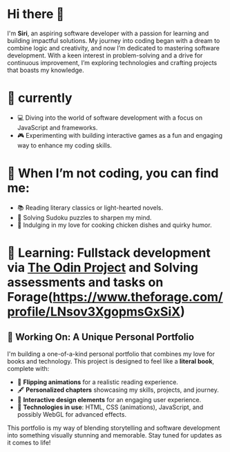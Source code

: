 
# Hi there 👋

I'm **Siri**, an aspiring software developer with a passion for learning and building impactful solutions. My journey into coding began with a dream to combine logic and creativity, and now I’m dedicated to mastering software development. With a keen interest in problem-solving and a drive for continuous improvement, I’m exploring technologies and crafting projects that boasts my knowledge.

# 🌟 currently 

- 💻 Diving into the world of software development with a focus on JavaScript and frameworks.  
- 🎮 Experimenting with building interactive games as a fun and engaging way to enhance my coding skills.

# 🌟 When I’m not coding, you can find me:  
- 📚 Reading literary classics or light-hearted novels.  
- 🧩 Solving Sudoku puzzles to sharpen my mind.  
- 🍗 Indulging in my love for cooking chicken dishes and quirky humor.

# 🌟 Learning: Fullstack development via [The Odin Project](https://www.theodinproject.com/) and Solving assessments and tasks on Forage(https://www.theforage.com/profile/LNsov3XgopmsGxSiX) 

## 📖 Working On: A Unique Personal Portfolio

I'm building a one-of-a-kind personal portfolio that combines my love for books and technology. This project is designed to feel like a **literal book**, complete with:  
- 📜 **Flipping animations** for a realistic reading experience.  
- 🖋️ **Personalized chapters** showcasing my skills, projects, and journey.  
- 🎨 **Interactive design elements** for an engaging user experience.  
- 💾 **Technologies in use**: HTML, CSS (animations), JavaScript, and possibly WebGL for advanced effects.  

This portfolio is my way of blending storytelling and software development into something visually stunning and memorable. Stay tuned for updates as it comes to life!
  
